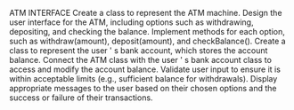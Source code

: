 ATM INTERFACE
Create a class to represent the ATM machine.
Design the user interface for the ATM, including options such as withdrawing,
depositing, and checking the balance.
Implement methods for each option, such as withdraw(amount),
deposit(amount), and checkBalance().
Create a class to represent the user
'
s bank account, which stores the account
balance.
Connect the ATM class with the user
'
s bank account class to access and modify
the account balance.
Validate user input to ensure it is within acceptable limits (e.g., sufficient balance
for withdrawals).
Display appropriate messages to the user based on their chosen options and the
success or failure of their transactions.
